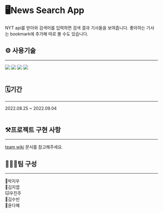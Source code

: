 # 🖥️News Search App

NYT api를 받아와 검색어를 입력하면 검색 결과 기사들을 보여줍니다. 좋아하는 기사는 bookmark에 추가해 따로 볼 수도 있습니다.

## ⚙️ 사용기술

---

<img src="https://img.shields.io/badge/Javascript-yellow?style=for-the-badge&logo=이미지 이름&logoColor=black">
<img src="https://img.shields.io/badge/react-blue?style=for-the-badge&logo=이미지 이름&logoColor=black">
<img src="https://img.shields.io/badge/redux_toolkit-green?style=for-the-badge&logo=이미지 이름&logoColor=black"> <img src="https://img.shields.io/badge/css-orange?style=for-the-badge&logo=이미지 이름&logoColor=black">
<br/>
<br/>

## 🗓️기간

---

2022.08.25 ~ 2022.09.04
<br/>
<br />

## ⚒️프로젝트 구현 사항

---

<a href="https://github.com/ReactMiniProject-team1/News-Search-App/wiki">team wiki</a> 문서를 참고해주세요.

## 👩🏻‍💻팀 구성

---

🐰박지우 </br>
🦊김지엽</br>
🐱우진주</br>
🐨김수빈</br>
🐼윤다혜</br>
